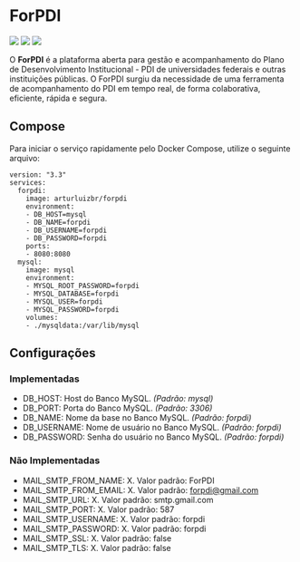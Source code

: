 # ForPDI

[![](https://images.microbadger.com/badges/image/arturluizbr/forpdi.svg)](https://microbadger.com/images/arturluizbr/forpdi "Get your own image badge on microbadger.com")
[![](https://images.microbadger.com/badges/version/arturluizbr/forpdi.svg)](https://microbadger.com/images/arturluizbr/forpdi "Get your own version badge on microbadger.com")
[![](https://images.microbadger.com/badges/commit/arturluizbr/forpdi.svg)](https://microbadger.com/images/arturluizbr/forpdi "Get your own commit badge on microbadger.com")

O **ForPDI** é a plataforma aberta para gestão e acompanhamento do Plano de Desenvolvimento Institucional - PDI de universidades federais e outras instituições públicas. O ForPDI surgiu da necessidade de uma ferramenta de acompanhamento do PDI em tempo real, de forma colaborativa, eficiente, rápida e segura.

## Compose
Para iniciar o serviço rapidamente pelo Docker Compose, utilize o seguinte arquivo:

```
version: "3.3"
services:
  forpdi:
    image: arturluizbr/forpdi
    environment:
    - DB_HOST=mysql
    - DB_NAME=forpdi
    - DB_USERNAME=forpdi
    - DB_PASSWORD=forpdi
    ports:
    - 8080:8080
  mysql:
    image: mysql
    environment:
    - MYSQL_ROOT_PASSWORD=forpdi
    - MYSQL_DATABASE=forpdi
    - MYSQL_USER=forpdi
    - MYSQL_PASSWORD=forpdi
    volumes:
    - ./mysqldata:/var/lib/mysql
```


## Configurações

### Implementadas
- DB_HOST: Host do Banco MySQL. *(Padrão: mysql)*
- DB_PORT: Porta do Banco MySQL. *(Padrão: 3306)*
- DB_NAME: Nome da base no Banco MySQL. *(Padrão: forpdi)*
- DB_USERNAME: Nome de usuário no Banco MySQL. *(Padrão: forpdi)*
- DB_PASSWORD: Senha do usuário no Banco MySQL. *(Padrão: forpdi)*

### Não Implementadas
- MAIL_SMTP_FROM_NAME: X. Valor padrão: ForPDI
- MAIL_SMTP_FROM_EMAIL: X. Valor padrão: forpdi@gmail.com
- MAIL_SMTP_URL: X. Valor padrão: smtp.gmail.com
- MAIL_SMTP_PORT: X. Valor padrão: 587
- MAIL_SMTP_USERNAME: X. Valor padrão: forpdi
- MAIL_SMTP_PASSWORD: X. Valor padrão: forpdi
- MAIL_SMTP_SSL: X. Valor padrão: false
- MAIL_SMTP_TLS: X. Valor padrão: false